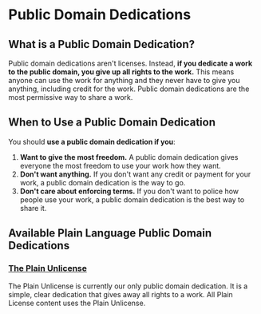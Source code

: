 # Public Domain Dedications

## What is a Public Domain Dedication?

Public domain dedications aren't licenses. Instead, **if you dedicate a work to the public domain, you give up all rights to the work.** This means anyone can use the work for anything and they never have to give you anything, including credit for the work. Public domain dedications are the most permissive way to share a work.

## When to Use a Public Domain Dedication

You should **use a public domain dedication if you**:

1. **Want to give the most freedom.** A public domain dedication gives everyone the most freedom to use your work how they want.
2. **Don't want anything.** If you don't want any credit or payment for your work, a public domain dedication is the way to go.
3. **Don't care about enforcing terms.** If you don't want to police how people use your work, a public domain dedication is the best way to share it.

## Available Plain Language Public Domain Dedications

### [The Plain Unlicense](/licenses/public-domain/unlicense)

The Plain Unlicense is currently our only public domain dedication. It is a simple, clear dedication that gives away all rights to a work. All Plain License content uses the Plain Unlicense.
